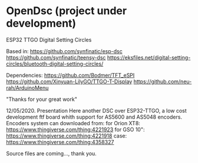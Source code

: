 # OpenDsc (project under development)
ESP32 TTGO Digital Setting  Circles 

Based in:
https://github.com/synfinatic/esp-dsc
https://github.com/synfinatic/teensy-dsc
https://eksfiles.net/digital-setting-circles/bluetooth-digital-setting-circles/

Dependencies:
https://github.com/Bodmer/TFT_eSPI
https://github.com/Xinyuan-LilyGO/TTGO-T-Display
https://github.com/neu-rah/ArduinoMenu

"Thanks for your great work"

12/05/2020. Presentation
Here another DSC over ESP32-TTGO, a low cost development ftf board whith support for AS5600 and AS5048 encoders.
Encoders system can downloaded from:
for Orion XT8:  https://www.thingiverse.com/thing:4221923
for GSO 10":    https://www.thingiverse.com/thing:4221918
case:           https://www.thingiverse.com/thing:4358327

Source files are coming..., thank you.
